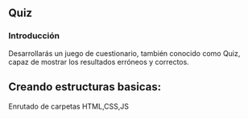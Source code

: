 ## Quiz
### Introducción
Desarrollarás un juego de cuestionario, también conocido como Quiz, capaz de mostrar los resultados erróneos y correctos.
## Creando estructuras basicas: 
Enrutado de carpetas
HTML,CSS,JS